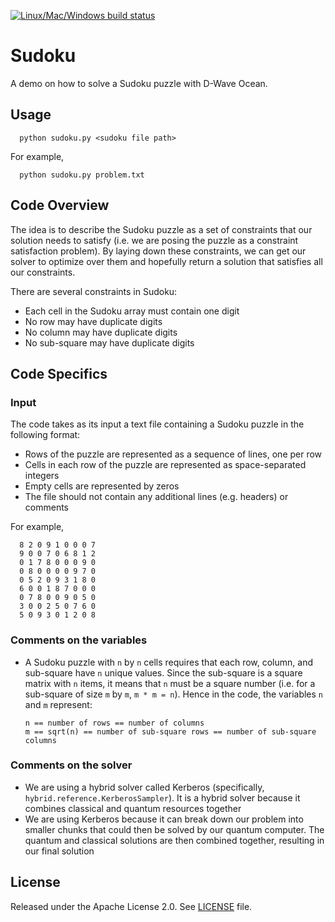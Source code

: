 [![Linux/Mac/Windows build status](https://circleci.com/gh/dwave-examples/sudoku.svg?style=svg)](https://circleci.com/gh/dwave-examples/sudoku)

# Sudoku

A demo on how to solve a Sudoku puzzle with D-Wave Ocean.

## Usage

```
  python sudoku.py <sudoku file path>
```

For example,

```
  python sudoku.py problem.txt
```

## Code Overview

The idea is to describe the Sudoku puzzle as a set of constraints that our
solution needs to satisfy (i.e. we are posing the puzzle as a constraint
satisfaction problem). By laying down these constraints, we can get our solver
to optimize over them and hopefully return a solution that satisfies all
our constraints.

There are several constraints in Sudoku:

* Each cell in the Sudoku array must contain one digit
* No row may have duplicate digits
* No column may have duplicate digits
* No sub-square may have duplicate digits

## Code Specifics

### Input

The code takes as its input a text file containing a Sudoku puzzle in
the following format:

* Rows of the puzzle are represented as a sequence of lines, one per row
* Cells in each row of the puzzle are represented as space-separated integers
* Empty cells are represented by zeros
* The file should not contain any additional lines (e.g. headers) or comments

For example,

```
  8 2 0 9 1 0 0 0 7
  9 0 0 7 0 6 8 1 2
  0 1 7 8 0 0 0 9 0
  0 8 0 0 0 0 9 7 0
  0 5 2 0 9 3 1 8 0
  6 0 0 1 8 7 0 0 0
  0 7 8 0 0 9 0 5 0
  3 0 0 2 5 0 7 6 0
  5 0 9 3 0 1 2 0 8
```

### Comments on the variables

* A Sudoku puzzle with `n` by `n` cells requires that each
  row, column, and sub-square have `n` unique values. Since the
  sub-square is a square matrix with `n` items, it means that `n`
  must be a square number (i.e. for a sub-square of size `m` by `m`,
  `m * m = n`). Hence in the code, the variables `n` and `m`
  represent:

  ```
  n == number of rows == number of columns
  m == sqrt(n) == number of sub-square rows == number of sub-square columns
  ```

### Comments on the solver

* We are using a hybrid solver called Kerberos (specifically,
  `hybrid.reference.KerberosSampler`). It is a hybrid solver because it
  combines classical and quantum resources together
* We are using Kerberos because it can break down our problem into smaller
  chunks that could then be solved by our quantum computer. The quantum
  and classical solutions are then combined together, resulting in our final
  solution

## License

Released under the Apache License 2.0. See [LICENSE](LICENSE) file.
